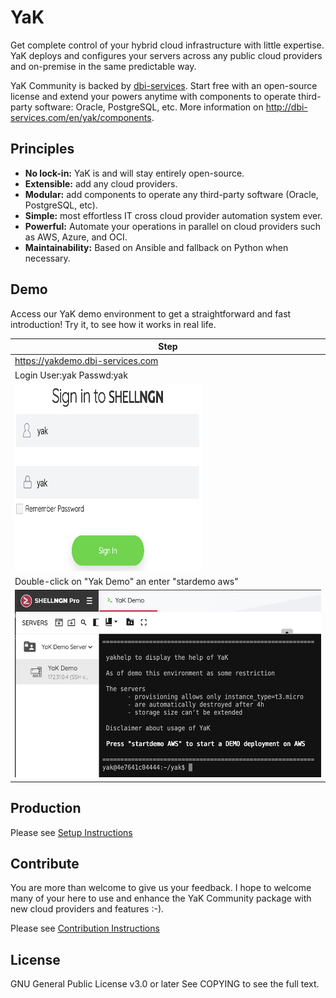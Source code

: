 # YaK

Get complete control of your hybrid cloud infrastructure with little expertise. YaK deploys and configures your servers across any public cloud providers and on-premise in the same predictable way.

YaK Community is backed by [dbi-services](http://dbi-services.com). Start free with an open-source license and extend your powers anytime with components to operate third-party software: Oracle, PostgreSQL, etc. More information on http://dbi-services.com/en/yak/components.

## Principles

- **No lock-in:** YaK is and will stay entirely open-source.
- **Extensible:** add any cloud providers.
- **Modular:** add components to operate any third-party software (Oracle, PostgreSQL, etc).
- **Simple:** most effortless IT cross cloud provider automation system ever.
- **Powerful:** Automate your operations in parallel on cloud providers such as AWS, Azure, and OCI.
- **Maintainability:** Based on Ansible and fallback on Python when necessary.

## Demo

Access our YaK demo environment to get a straightforward and fast introduction!
Try it, to see how it works in real life.


| Step                                                        | 
| ----------------------------------------------------------- |
|  https://yakdemo.dbi-services.com                           |
| Login User:yak    Passwd:yak                                   | 
| <img src="/install/img/YaK_login.png"  width="300" height="300"> |
| Double-click on "Yak Demo" an enter "stardemo aws" |
| <img src="/install/img/YaK_demo.png" width="600" height="300">   |

## Production

Please see [Setup Instructions](docs/quickstart.md)

## Contribute

You are more than welcome to give us your feedback.
I hope to welcome many of your here to use and enhance the YaK Community package with new cloud providers and features :-).

Please see [Contribution Instructions](docs/contribution.md)

## License

GNU General Public License v3.0 or later
See COPYING to see the full text.

